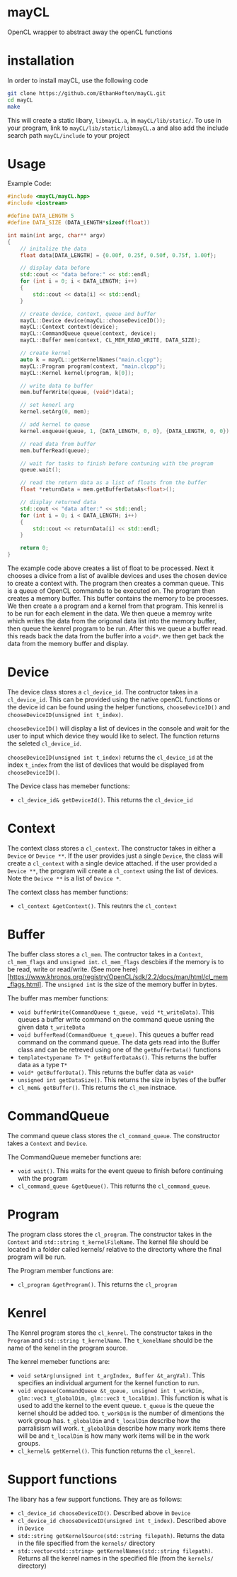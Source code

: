 # mayCL

OpenCL wrapper to abstract away the openCL functions

# installation

In order to install mayCL, use the following code

```bash
git clone https://github.com/EthanHofton/mayCL.git
cd mayCL
make
```

This will create a static libary, `libmayCL.a`, in `mayCL/lib/static/`. 
To use in your program, link to `mayCL/lib/static/libmayCL.a` and also add the include search path `mayCL/include` to your project

# Usage

Example Code:

```c++
#include <mayCL/mayCL.hpp>
#include <iostream>

#define DATA_LENGTH 5
#define DATA_SIZE (DATA_LENGTH*sizeof(float))

int main(int argc, char** argv)
{
    // initalize the data
    float data[DATA_LENGTH] = {0.00f, 0.25f, 0.50f, 0.75f, 1.00f};

    // display data before
    std::cout << "data before:" << std::endl;
    for (int i = 0; i < DATA_LENGTH; i++)
    {
        std::cout << data[i] << std::endl;
    }

    // create device, context, queue and buffer
    mayCL::Device device(mayCL::chooseDeviceID());
    mayCL::Context context(device);
    mayCL::CommandQueue queue(context, device);
    mayCL::Buffer mem(context, CL_MEM_READ_WRITE, DATA_SIZE);

    // create kernel
    auto k = mayCL::getKernelNames("main.clcpp");
    mayCL::Program program(context, "main.clcpp");
    mayCL::Kernel kernel(program, k[0]);

    // write data to buffer
    mem.bufferWrite(queue, (void*)data);

    // set kenerl arg
    kernel.setArg(0, mem);

    // add kernel to queue
    kernel.enqueue(queue, 1, {DATA_LENGTH, 0, 0}, {DATA_LENGTH, 0, 0});

    // read data from buffer
    mem.bufferRead(queue);

    // wait for tasks to finish before contuning with the program
    queue.wait();

    // read the return data as a list of floats from the buffer
    float *returnData = mem.getBufferDataAs<float>();

    // display returned data
    std::cout << "data after:" << std::endl;
    for (int i = 0; i < DATA_LENGTH; i++)
    {
        std::cout << returnData[i] << std::endl;
    }

    return 0;
}
```

The example code above creates a list of float to be processed. Next it chooses a divice from a list of avalible devices and uses the chosen device
to create a context with. The program then creates a comman queue. This is a queue of OpenCL commands to be executed on. The program then creates a memory
buffer. This buffer contains the memory to be processes. We then create a a program and a kernel from that program. This kenrel is to be run for each element
in the data. We then queue a memroy write which writes the data from the origonal data list into the memory buffer, then queue the kenrel program to be run.
After this we queue a buffer read. this reads back the data from the buffer into a `void*`. we then get back the data from the memory buffer and display.

# Device

The device class stores a `cl_device_id`. The contructor takes in a `cl_device_id`. This can be provided using the native openCL functions or the device id can be found using the helper functions, `chooseDeviceID()` and `chooseDeviceID(unsigned int t_index)`.

`chooseDeviceID()` will display a list of devices in the console and wait for the user to input which device they would like to select. The function returns the seleted `cl_device_id`.

`chooseDeviceID(unsigned int t_index)` returns the `cl_device_id` at the index `t_index` from the list of devlices that would be displayed from `chooseDeviceID()`.

The Device class has memeber functions:

- `cl_device_id& getDeviceId()`. This returns the `cl_device_id`

# Context

The context class stores a `cl_context`. The constructor takes in either a `Device` or `Device **`. If the user provides just a single `Device`, the class will create a `cl_context` with a single device attached. if the user provided a `Device **`, the program will create a `cl_context` using the list of devices. Note the `Deivce **` is a list of `Device *`.

The context class has member functions:

- `cl_context &getContext()`. This reutnrs the `cl_context`

# Buffer

The buffer class stores a `cl_mem`. The contructor takes in a `Context`, `cl_mem_flags` and `unsigned int`. `cl_mem_flags` descbies if the memory is to be read, write or read/write. (See more here)[https://www.khronos.org/registry/OpenCL/sdk/2.2/docs/man/html/cl_mem_flags.html]. The `unsigned int` is the size of the memory buffer in bytes.

The buffer mas member functions:

- `void bufferWrite(CommandQueue t_queue, void *t_writeData)`. This queues a buffer write command on the command queue usning the given data `t_writeData`
- `void bufferRead(CommandQueue t_queue)`. This queues a buffer read command on the command queue. The data gets read into the Buffer class and can be retreved using one of the `getBufferData()` functions
- `template<typename T> T* getBufferDataAs()`. This returns the buffer data as a type `T*`
- `void* getBufferData()`. This returns the buffer data as `void*`
- `unsigned int getDataSize()`. This returns the size in bytes of the buffer
- `cl_mem& getBuffer()`. This returns the `cl_mem` instnace.

# CommandQueue

The command queue class stores the `cl_command_queue`. The constructor takes a `Context` and `Device`.

The CommandQueue memeber functions are:

- `void wait()`. This waits for the event queue to finish before continuing with the program
- `cl_command_queue &getQueue()`. This returns the `cl_command_queue`.

# Program

The program class stores the `cl_program`. The constructor takes in the `Context` and `std::string t_kernelFileName`. The kernel file should be located in a folder called kernels/ relative to the directorty where the final program will be run.

The Program member functions are:

- `cl_program &getProgram()`. This returns the `cl_program`

# Kenrel

The Kenrel program stores the `cl_kenrel`. The constructor takes in the `Program` and `std::string t_kernelName`. The `t_kenelName` should be the name of the kenel in the program source.

The kenrel memeber functions are:

- `void setArg(unsigned int t_argIndex, Buffer &t_argVal)`. This specifies an individual argument for the kernel function to run.
- `void enqueue(CommandQueue &t_queue, unsigned int t_workDim, glm::vec3 t_globalDim, glm::vec3 t_localDim)`. This function is what is used to add the kernel to the event queue. `t_queue` is the queue the kernel should be added too. `t_workDim` is the number of dimentions the work group has. `t_globalDim` and `t_localDim` describe how the parralisism will work. `t_globalDim` describe how many work items there will be and `t_localDim` is how many work items will be in the work groups.
- `cl_kernel& getKernel()`. This function returns the `cl_kenrel`.

# Support functions

The libary has a few support functions. They are as follows:

- `cl_device_id chooseDeviceID()`. Described above in `Device`
- `cl_device_id chooseDeviceID(unsigned int t_index)`. Described above in `Device`
- `std::string getKernelSource(std::string filepath)`. Returns the data in the file specified from the `kernels/` directory
- `std::vector<std::string> getKernelNames(std::string filepath)`. Returns all the kenrel names in the specified file (from the `kernels/` directory)
